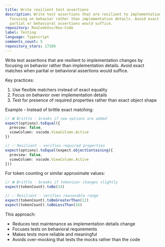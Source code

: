 ```yaml
---
title: Write resilient test assertions
description: Write test assertions that are resilient to implementation changes by
  focusing on behavior rather than implementation details. Avoid exact matches when
  partial or behavioral assertions would suffice.
repository: RooCodeInc/Roo-Code
label: Testing
language: Typescript
comments_count: 5
repository_stars: 17288
---
```


Write test assertions that are resilient to implementation changes by focusing on behavior rather than implementation details. Avoid exact matches when partial or behavioral assertions would suffice.

Key practices:
1. Use flexible matchers instead of exact equality
2. Focus on behavior over implementation details
3. Test for presence of required properties rather than exact object shape

Example - Instead of brittle exact matching:
```typescript
// ❌ Brittle - breaks if new options are added
expect(options).toEqual({ 
  preview: false, 
  viewColumn: vscode.ViewColumn.Active 
})

// ✅ Resilient - verifies required properties
expect(options).toEqual(expect.objectContaining({ 
  preview: false,
  viewColumn: vscode.ViewColumn.Active 
}))
```

For token counting or similar approximate values:
```typescript
// ❌ Brittle - breaks if tokenizer changes slightly
expect(tokenCount).toBe(14)

// ✅ Resilient - verifies reasonable range
expect(tokenCount).toBeGreaterThan(12)
expect(tokenCount).toBeLessThan(16)
```

This approach:
- Reduces test maintenance as implementation details change
- Focuses tests on behavioral requirements
- Makes tests more reliable and meaningful
- Avoids over-mocking that tests the mocks rather than the code
